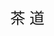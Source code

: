<!DOCTYPE html PUBLIC "-//W3C//DTD XHTML 1.0 Transitional//EN" "http://www.w3.org/TR/xhtml1/DTD/xhtml1-transitional.dtd">
<html xmlns="http://www.w3.org/1999/xhtml">
<head>
<meta http-equiv="Content-Type" content="text/html; charset=utf-8" />
<title>IAA介绍</title>
<style type="text/css">
 #cont { width:1200px; margin:0 auto;font-size:24px; line-height:1.5em;}
</style>
</head>

<body>
<div id="cont">
  <p> &nbsp; &nbsp; &nbsp; &nbsp; &nbsp; &nbsp; &nbsp; &nbsp; &nbsp; &nbsp; &nbsp; &nbsp; &nbsp; &nbsp; &nbsp; &nbsp;茶 道 </p >
